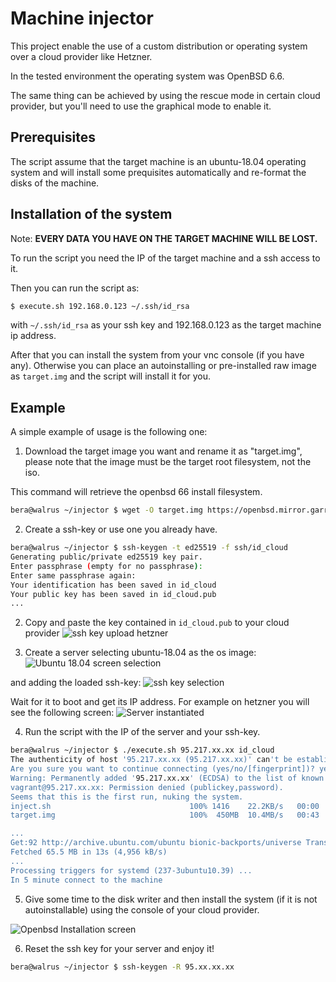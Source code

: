 # Machine injector
This project enable the use of a custom distribution or
operating system over a cloud provider like Hetzner.

In the tested environment the operating system was OpenBSD 6.6.

The same thing can be achieved by using the rescue mode in
certain cloud provider, but you'll need to use the graphical mode
to enable it.

## Prerequisites
The script assume that the target machine is an ubuntu-18.04 operating
system and will install some prequisites automatically and re-format
the disks of the machine.

## Installation of the system
Note: **EVERY DATA YOU HAVE ON THE TARGET MACHINE WILL BE LOST.**

To run the script you need the IP of the target machine and a
ssh access to it.

Then you can run the script as:
```bash
$ execute.sh 192.168.0.123 ~/.ssh/id_rsa
```
with `~/.ssh/id_rsa` as your ssh key and 192.168.0.123 as the target
machine ip address.

After that you can install the system from your vnc console (if you
have any).  Otherwise you can place an autoinstalling or pre-installed
raw image as `target.img` and the script will install it for you.

## Example
A simple example of usage is the following one:

1. Download the target image you want and rename it as "target.img", please note that
the image must be the target root filesystem, not the iso.

This command will retrieve the openbsd 66 install filesystem.
```bash
bera@walrus ~/injector $ wget -O target.img https://openbsd.mirror.garr.it/pub/OpenBSD/6.6/amd64/install66.fs
```

2. Create a ssh-key or use one you already have.
```bash
bera@walrus ~/injector $ ssh-keygen -t ed25519 -f ssh/id_cloud
Generating public/private ed25519 key pair.
Enter passphrase (empty for no passphrase):
Enter same passphrase again:
Your identification has been saved in id_cloud
Your public key has been saved in id_cloud.pub
...
```

2. Copy and paste the key contained in `id_cloud.pub` to your cloud provider
![ssh key upload hetzner](https://raw.githubusercontent.com/berdav/vm_injector/master/readme_img/hetzner_ssh_load.png)

3. Create a server selecting ubuntu-18.04 as the os image:
![Ubuntu 18.04 screen selection](https://raw.githubusercontent.com/berdav/vm_injector/master/readme_img/hetzner_ubuntu.png)

and adding the loaded ssh-key:
![ssh key selection](https://raw.githubusercontent.com/berdav/vm_injector/master/readme_img/hetzner_ssh_key.png)

Wait for it to boot and get its IP address.  For example on hetzner you will see the following screen:
![Server instantiated](https://raw.githubusercontent.com/berdav/vm_injector/master/readme_img/hetzner_server.png)

4. Run the script with the IP of the server and your ssh-key.
```bash
bera@walrus ~/injector $ ./execute.sh 95.217.xx.xx id_cloud
The authenticity of host '95.217.xx.xx (95.217.xx.xx)' can't be established.
Are you sure you want to continue connecting (yes/no/[fingerprint])? yes
Warning: Permanently added '95.217.xx.xx' (ECDSA) to the list of known hosts.
vagrant@95.217.xx.xx: Permission denied (publickey,password).
Seems that this is the first run, nuking the system.
inject.sh                               100% 1416    22.2KB/s   00:00    
target.img                              100%  450MB  10.4MB/s   00:43    

...
Get:92 http://archive.ubuntu.com/ubuntu bionic-backports/universe Translation-en [1,900 B]
Fetched 65.5 MB in 13s (4,956 kB/s)
...
Processing triggers for systemd (237-3ubuntu10.39) ...
In 5 minute connect to the machine
```

5. Give some time to the disk writer and then install the system
(if it is not autoinstallable) using the console of your cloud provider.

![Openbsd Installation screen](https://raw.githubusercontent.com/berdav/vm_injector/master/readme_img/openbsd_install.png)

6. Reset the ssh key for your server and enjoy it!
```bash
bera@walrus ~/injector $ ssh-keygen -R 95.xx.xx.xx
```
